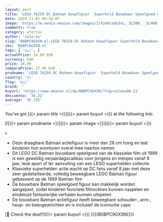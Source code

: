 ```yaml
---
layout: post
title: 'LEGO 76259 DC Batman bouwfiguur  Superheld Bouwbaar Speelgoed met Cape  Gebaseerd op de 1989 Batman film  Verzamel set  Cadeau Idee voor Kinderen'
date: 2024-11-01 09:34:07
image: 'https://m.media-amazon.com/images/I/41m9csQe3vL._SL500_._SL400_.jpg'
comments: true
category: ofertas
author: 'tole.es'
slug: 'B0BPC9GXSN-nl LEGO 76259 DC Batman bouwfiguur Superheld Bouwbaar...'
sku: 'B0BPC9GXSN-nl'
tags: [ '🇳🇱', ]
actualPrice: 24.99 EUR
currency: EUR
price: 24.99
comparePrice: 37.99 EUR
prodname: 'LEGO 76259 DC Batman bouwfiguur  Superheld Bouwbaar Speelgoed met Cape  Gebaseerd op de 1989 Batman film  Verzamel set  Cadeau Idee voor Kinderen'
country: 'nl'
flag: '🇳🇱'
brand: ''
buyurl: 'https://www.amazon.nl/dp/B0BPC9GXSN/?tag=tolees0b-21'
descuento: '34.22'
average: '26.735'
---
```


You've got [{{< param title >}}]({{< param buyurl >}}) at the following link:

[![{{< param prodname >}}]({{< param image >}})]({{< param buyurl >}})

ℹ️:

- Deze draagbare Batman actiefiguur is meer dan 26 cm hoog en laat kinderen hun avonturen overal mee naartoe nemen
- Dit LEGO DC Batman bouwbare speelgoed van de klassieke film uit 1989 is een geweldig verjaardagscadeau voor jongens en meisjes vanaf 8 jaar, leuk apart of ter aanvulling van een LEGO superhelden collectie
- Klassieke superhelden actie wacht op DC fans vanaf 8 jaar met deze zeer gedetailleerde, volledig beweegbare LEGO Batman figuur gebaseerd op de 1989 Batman film
- De bouwbare Batman speelgoed figuur kan makkelijk worden aangepast, zodat kinderen favoriete filmscènes kunnen naspelen en eindeloze fantasierijke verhalen kunnen uitspelen
- De bouwbare Batman actiefiguur heeft beweegbare schouder-, arm-, heup- en beengewrichten en is inclusief de iconische cape

[🛒 Check the deal!!]({{< param buyurl >}})
{{<world>}}B0BPC9GXSN{{</world>}}
